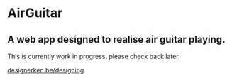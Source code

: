 # AirGuitar
## A web app designed to realise air guitar playing.


This is currently work in progress, please check back later.

[designerken.be/designing](http://designerken.be/designing/)
